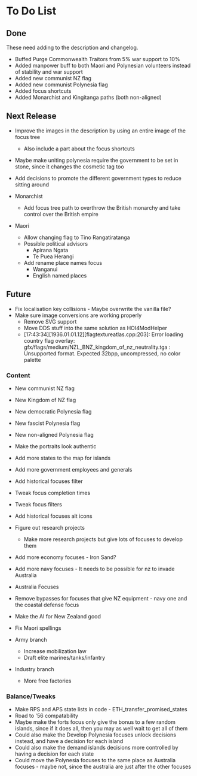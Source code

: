 # To Do List

## Done

These need adding to the description and changelog.
- Buffed Purge Commonwealth Traitors from 5% war support to 10%
- Added manpower buff to both Maori and Polynesian volunteers instead of stability and war support
- Added new communist NZ flag
- Added new communist Polynesia flag
- Added focus shortcuts
- Added Monarchist and Kingitanga paths (both non-aligned)

## Next Release

- Improve the images in the description by using an entire image of the focus tree
  - Also include a part about the focus shortcuts
- Maybe make uniting polynesia require the government to be set in stone, since it changes the cosmetic tag too

- Add decisions to promote the different government types to reduce sitting around
- Monarchist
  - Add focus tree path to overthrow the British monarchy and take control over the British empire
- Maori
  - Allow changing flag to Tino Rangatiratanga
  - Possible political advisors
    - Apirana Ngata
    - Te Puea Herangi
  - Add rename place names focus
    - Wanganui
    - English named places

## Future

- Fix localisation key collisions - Maybe overwrite the vanilla file?
- Make sure image conversions are working properly
  - Remove SVG support
  - Move DDS stuff into the same solution as HOI4ModHelper
  - [17:43:34][1936.01.01.12][flagtextureatlas.cpp:203]: Error loading country flag overlay: gfx/flags/medium/NZL_BNZ_kingdom_of_nz_neutrality.tga : Unsupported format. Expected 32bpp, uncompressed, no color palette

### Content

- New communist NZ flag
- New Kingdom of NZ flag
- New democratic Polynesia flag
- New fascist Polynesia flag
- New non-aligned Polynesia flag
- Make the portraits look authentic

- Add more states to the map for islands
- Add more government employees and generals

- Add historical focuses filter
- Tweak focus completion times
- Tweak focus filters
- Add historical focuses alt icons

- Figure out research projects
  - Make more research projects but give lots of focuses to develop them

- Add more economy focuses - Iron Sand?
- Add more navy focuses - It needs to be possible for nz to invade Australia
- Australia Focuses
- Remove bypasses for focuses that give NZ equipment - navy one and the coastal defense focus
- Make the AI for New Zealand good
- Fix Maori spellings

- Army branch
  - Increase mobilization law
  - Draft elite marines/tanks/infantry

- Industry branch
  - More free factories

### Balance/Tweaks

- Make RPS and APS state lists in code - ETH_transfer_promised_states
- Road to '56 compatability
- Maybe make the forts focus only give the bonus to a few random islands, since if it does all, then you may as well wait to get all of them
- Could also make the Develop Polynesia focuses unlock decisions instead, and have a decision for each island
- Could also make the demand islands decisions more controlled by having a decision for each state
- Could move the Polynesia focuses to the same place as Australia focuses - maybe not, since the australia are just after the other focuses
